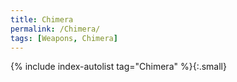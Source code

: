 ```yaml
---
title: Chimera
permalink: /Chimera/
tags: [Weapons, Chimera]
---
```


{% include index-autolist tag="Chimera" %}{:.small}
